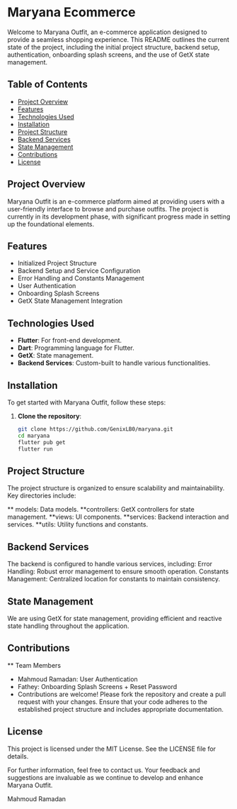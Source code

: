 # Maryana Ecommerce

Welcome to Maryana Outfit, an e-commerce application designed to provide a seamless shopping experience. This README outlines the current state of the project, including the initial project structure, backend setup, authentication, onboarding splash screens, and the use of GetX state management.

## Table of Contents
- [Project Overview](#project-overview)
- [Features](#features)
- [Technologies Used](#technologies-used)
- [Installation](#installation)
- [Project Structure](#project-structure)
- [Backend Services](#backend-services)
- [State Management](#state-management)
- [Contributions](#contributions)
- [License](#license)

## Project Overview

Maryana Outfit is an e-commerce platform aimed at providing users with a user-friendly interface to browse and purchase outfits. The project is currently in its development phase, with significant progress made in setting up the foundational elements.

## Features
- Initialized Project Structure
- Backend Setup and Service Configuration
- Error Handling and Constants Management
- User Authentication  
- Onboarding Splash Screens  
- GetX State Management Integration

## Technologies Used
- **Flutter**: For front-end development.
- **Dart**: Programming language for Flutter.
- **GetX**: State management.
- **Backend Services**: Custom-built to handle various functionalities.

## Installation

To get started with Maryana Outfit, follow these steps:

1. **Clone the repository**:
   ```bash
   git clone https://github.com/GenixLB0/maryana.git
   cd maryana
   flutter pub get
   flutter run

## Project Structure
The project structure is organized to ensure scalability and maintainability. Key directories include:

 ** models: Data models.
 **controllers: GetX controllers for state management.
 **views: UI components.
 **services: Backend interaction and services.
 **utils: Utility functions and constants.

## Backend Services

The backend is configured to handle various services, including:
Error Handling: Robust error management to ensure smooth operation.
Constants Management: Centralized location for constants to maintain consistency.

## State Management
We are using GetX for state management, providing efficient and reactive state handling throughout the application.

## Contributions
** Team Members
* Mahmoud Ramadan: User Authentication
* Fathey: Onboarding Splash Screens + Reset Password
* Contributions are welcome! Please fork the repository and create a pull request with your changes. Ensure that your code adheres to the established project structure and includes appropriate documentation.

## License
This project is licensed under the MIT License. See the LICENSE file for details.

For further information, feel free to contact us. Your feedback and suggestions are invaluable as we continue to develop and enhance Maryana Outfit.

Mahmoud Ramadan


